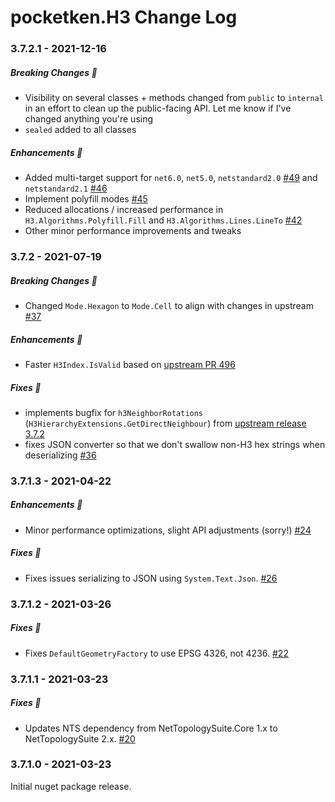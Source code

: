 # pocketken.H3 Change Log

### 3.7.2.1 - 2021-12-16

##### Breaking Changes :mega:

- Visibility on several classes + methods changed from `public` to `internal` in an effort to clean up the public-facing API.  Let me know if I've changed anything you're using
- `sealed` added to all classes

##### Enhancements :tada:

- Added multi-target support for `net6.0`, `net5.0`, `netstandard2.0` [#49](https://github.com/pocketken/H3.net/issues/49) and `netstandard2.1` [#46](https://github.com/pocketken/H3.net/issues/46)
- Implement polyfill modes [#45](https://github.com/pocketken/H3.net/issues/45)
- Reduced allocations / increased performance in `H3.Algorithms.Polyfill.Fill` and `H3.Algorithms.Lines.LineTo` [#42](https://github.com/pocketken/H3.net/issues/42)
- Other minor performance improvements and tweaks

### 3.7.2 - 2021-07-19

##### Breaking Changes :mega:

- Changed `Mode.Hexagon` to `Mode.Cell` to align with changes in upstream [#37](https://github.com/pocketken/H3.net/pull/37)

##### Enhancements :tada:

- Faster `H3Index.IsValid` based on [upstream PR 496](https://github.com/uber/h3/pull/496)

##### Fixes :wrench:

- implements bugfix for `h3NeighborRotations` (`H3HierarchyExtensions.GetDirectNeighbour`) from [upstream release 3.7.2](https://github.com/uber/h3/commit/fda03e297b1abe3ce8277794a7de8970601ed7c9)
- fixes JSON converter so that we don't swallow non-H3 hex strings when deserializing [#36](https://github.com/pocketken/H3.net/issues/36)

### 3.7.1.3 - 2021-04-22

##### Enhancements :tada:

- Minor performance optimizations, slight API adjustments (sorry!)  [#24](https://github.com/pocketken/H3.net/pull/24)

##### Fixes :wrench:

- Fixes issues serializing to JSON using `System.Text.Json`.  [#26](https://github.com/pocketken/H3.net/issues/26)

### 3.7.1.2 - 2021-03-26

##### Fixes :wrench:

- Fixes `DefaultGeometryFactory` to use EPSG 4326, not 4236.  [#22](https://github.com/pocketken/H3.net/issues/22)

### 3.7.1.1 - 2021-03-23

##### Fixes :wrench:

- Updates NTS dependency from NetTopologySuite.Core 1.x to NetTopologySuite 2.x.  [#20](https://github.com/pocketken/H3.net/issues/20)

### 3.7.1.0 - 2021-03-23

Initial nuget package release.
